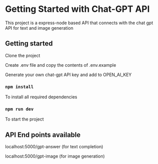 # Getting Started with Chat-GPT API 

This project is a express-node based API that connects with the chat gpt API for text and image generation

## Getting started

Clone the project

Create .env file and copy the contents of .env.example

Generate your own chat-gpt API key and add to OPEN_AI_KEY

### `npm install`

To install all required dependencies

### `npm run dev`

To start the project

## API End points available

localhost:5000/gpt-answer  (for text completion)

localhost:5000/gpt-image  (for image generation)


